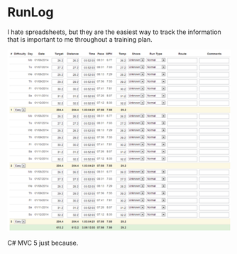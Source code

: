 RunLog
======

I hate spreadsheets, but they are the easiest way to track the information that is important to me throughout a training plan.

![](https://github.com/dustinupdyke/RunLog/blob/master/ScreenShots/init.PNG?raw=true)

C# MVC 5 just because.
